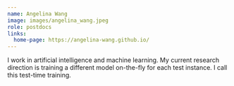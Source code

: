 ```yaml
---
name: Angelina Wang
image: images/angelina_wang.jpeg
role: postdocs
links:
  home-page: https://angelina-wang.github.io/
---
```


I work in artificial intelligence and machine learning. My current research direction is training a different model on-the-fly for each test instance. I call this test-time training.

